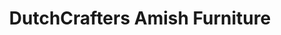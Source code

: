 ---
title: "DutchCrafters Amish Furniture"
url: /sarasota/dutchcrafters-amish-furniture/
shop: furniture
---